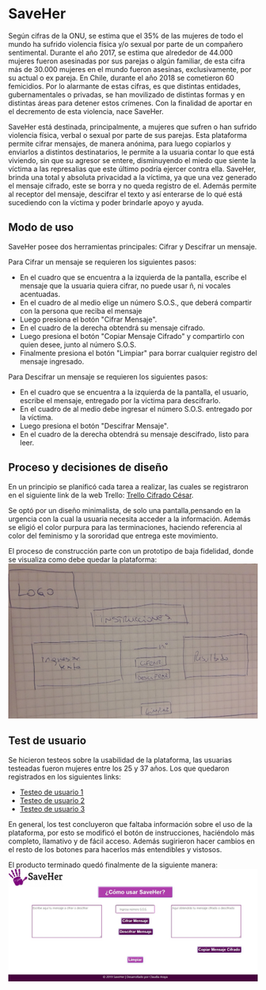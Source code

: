 # SaveHer

Según cifras de la ONU, se estima que el 35% de las mujeres de todo el mundo ha sufrido violencia física y/o sexual por parte de un compañero sentimental. Durante el año 2017, se estima que alrededor de 44.000 mujeres fueron asesinadas por sus parejas o algún familiar, de esta cifra más de 30.000 mujeres en el mundo fueron asesinas, exclusivamente, por su actual o ex pareja. En Chile, durante el año 2018 se cometieron 60 femicidios. Por lo alarmante de estas cifras, es que distintas entidades, gubernamentales o privadas, se han movilizado de distintas formas y en distintas áreas para detener estos crímenes. Con la finalidad de aportar en el decremento de esta violencia, nace SaveHer. 

SaveHer está destinada, principalmente, a mujeres que sufren o han sufrido violencia física, verbal o sexual por parte de sus parejas. Esta plataforma permite cifrar mensajes, de manera anónima, para luego copiarlos y enviarlos a distintos destinatarios, le permite a la usuaria contar lo que está viviendo, sin que su agresor se entere, disminuyendo el miedo que siente la víctima a las represalias que este último podría ejercer contra ella. SaveHer, brinda una total y absoluta privacidad a la víctima, ya que una vez generado el mensaje cifrado, este se borra y no queda registro de el. Además permite al receptor del mensaje, descifrar el texto y así enterarse de lo qué está sucediendo con la víctima y poder brindarle apoyo y ayuda.

## Modo de uso

SaveHer posee dos herramientas principales: Cifrar y Descifrar un mensaje.

Para Cifrar un mensaje se requieren los siguientes pasos:
  - En el cuadro que se encuentra a la izquierda de la pantalla, escribe el mensaje que la usuaria quiera cifrar, no puede usar ñ, ni vocales acentuadas.
  - En el cuadro de al medio elige un número S.O.S., que deberá compartir con la persona que reciba el mensaje
  - Luego presiona el botón "Cifrar Mensaje".
  - En el cuadro de la derecha obtendrá su mensaje cifrado.
  - Luego presiona el botón "Copiar Mensaje Cifrado" y compartirlo con quien desee, junto al número S.O.S.
  - Finalmente presiona el botón "Limpiar" para borrar cualquier registro del mensaje ingresado.

Para Descifrar un mensaje se requieren los siguientes pasos:
  - En el cuadro que se encuentra a la izquierda de la pantalla, el usuario, escribe el mensaje, entregado por la víctima para descifrarlo.
  - En el cuadro de al medio debe ingresar el número S.O.S. entregado por la víctima.
  - Luego presiona el botón "Descifrar Mensaje".
  - En el cuadro de la derecha obtendrá su mensaje descifrado, listo para leer.

## Proceso y decisiones de diseño

En un principio se planificó cada tarea a realizar, las cuales se registraron en el siguiente link de la web Trello: [Trello Cifrado César](https://trello.com/b/8t8aHm83/cifrado-c%C3%A9sar).

Se optó por un diseño minimalista, de solo una pantalla,pensando en la urgencia con la cual la usuaria necesita acceder a la información. Además se eligió el color purpura para las terminaciones, haciendo referencia al color del feminismo y la sororidad que entrega este movimiento.

El proceso de construcción parte con un prototipo de baja fidelidad, donde se visualiza como debe quedar la plataforma:
![Prototipo de baja fidelidad](imgreadme/20190410_023105.jpg)

## Test de usuario

Se hicieron testeos sobre la usabilidad de la plataforma, las usuarias testeadas fueron mujeres entre los 25 y 37 años. Los que quedaron registrados en los siguientes links:
- [Testeo de usuario 1](https://youtu.be/0EQ0BI4vhoA)
- [Testeo de usuario 2](https://youtu.be/q-uZ0SEpwUw)
- [Testeo de usuario 3](https://youtu.be/LwNlfChfze8)

En general, los test concluyeron que faltaba información sobre el uso de la plataforma, por esto se modificó el botón de instrucciones, haciéndolo más completo, llamativo y de fácil acceso. Además sugirieron hacer cambios en el resto de los botones para hacerlos más entendibles y vistosos.

El producto terminado quedó finalmente de la siguiente manera: 
![Producto terminado](imgreadme/imagen.jpg)


